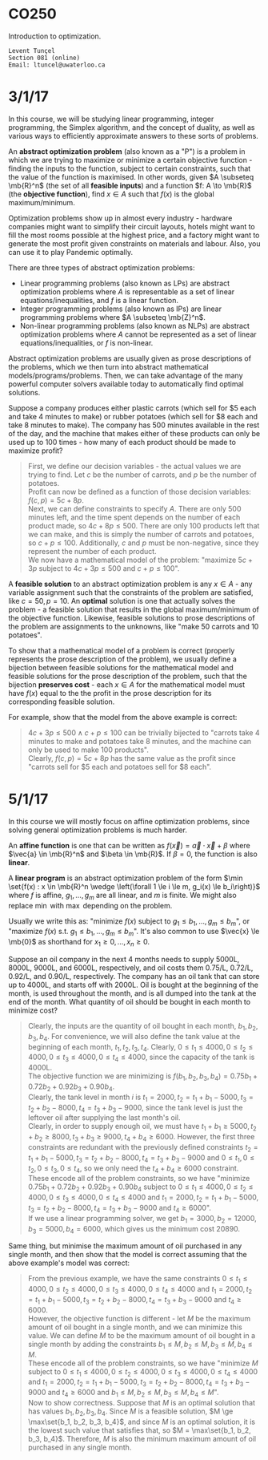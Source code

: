CO250
=====

Introduction to optimization.

    Levent Tunçel
    Section 081 (online)
    Email: ltuncel@uwaterloo.ca

# 3/1/17

In this course, we will be studying linear programming, integer programming, the Simplex algorithm, and the concept of duality, as well as various ways to efficiently approximate answers to these sorts of problems.

An **abstract optimization problem** (also known as a "P") is a problem in which we are trying to maximize or minimize a certain objective function - finding the inputs to the function, subject to certain constraints, such that the value of the function is maximised. In other words, given $A \subseteq \mb{R}^n$ (the set of all **feasible inputs**) and a function $f: A \to \mb{R}$ (the **objective function**), find $x \in A$ such that $f(x)$ is the global maximum/minimum.

Optimization problems show up in almost every industry - hardware companies might want to simplify their circuit layouts, hotels might want to fill the most rooms possible at the highest price, and a factory might want to generate the most profit given constraints on materials and labour. Also, you can use it to play Pandemic optimally.

There are three types of abstract optimization problems:

* Linear programming problems (also known as LPs) are abstract optimization problems where $A$ is representable as a set of linear equations/inequalities, and $f$ is a linear function.
* Integer programming problems (also known as IPs) are linear programming problems where $A \subseteq \mb{Z}^n$.
* Non-linear programming problems (also known as NLPs) are abstract optimization problems where $A$ cannot be represented as a set of linear equations/inequalities, or $f$ is non-linear.

Abstract optimization problems are usually given as prose descriptions of the problems, which we then turn into abstract mathematical models/programs/problems. Then, we can take advantage of the many powerful computer solvers available today to automatically find optimal solutions.

Suppose a company produces either plastic carrots (which sell for $5 each and take 4 minutes to make) or rubber potatoes (which sell for $8 each and take 8 minutes to make). The company has 500 minutes available in the rest of the day, and the machine that makes either of these products can only be used up to 100 times - how many of each product should be made to maximize profit?

> First, we define our decision variables - the actual values we are trying to find. Let $c$ be the number of carrots, and $p$ be the number of potatoes.  
> Profit can now be defined as a function of those decision variables: $f(c, p) = 5c + 8p$.  
> Next, we can define constraints to specify $A$. There are only 500 minutes left, and the time spent depends on the number of each product made, so $4c + 8p \le 500$. There are only 100 products left that we can make, and this is simply the number of carrots and potatoes, so $c + p \le 100$. Additionally, $c$ and $p$ must be non-negative, since they represent the number of each product.  
> We now have a mathematical model of the problem: "maximize $5c + 3p$ subject to $4c + 3p \le 500$ and $c + p \le 100$".  

A **feasible solution** to an abstract optimization problem is any $x \in A$ - any variable assignment such that the constraints of the problem are satisfied, like $c = 50, p = 10$. An **optimal** solution is one that actually solves the problem - a feasible solution that results in the global maximum/minimum of the objective function. Likewise, feasible solutions to prose descriptions of the problem are assignments to the unknowns, like "make 50 carrots and 10 potatoes".

To show that a mathematical model of a problem is correct (properly represents the prose description of the problem), we usually define a bijection between feasible solutions for the mathematical model and feasible solutions for the prose description of the problem, such that the bijection **preserves cost** - each $x \in A$ for the mathematical model must have $f(x)$ equal to the the profit in the prose description for its corresponding feasible solution.

For example, show that the model from the above example is correct:

> $4c + 3p \le 500 \land c + p \le 100$ can be trivially bijected to "carrots take 4 minutes to make and potatoes take 8 minutes, and the machine can only be used to make 100 products".  
> Clearly, $f(c, p) = 5c + 8p$ has the same value as the profit since "carrots sell for $5 each and potatoes sell for $8 each".

# 5/1/17

In this course we will mostly focus on affine optimization problems, since solving general optimization problems is much harder.

An **affine function** is one that can be written as $f(\vec{x}) = \vec{a} \cdot \vec{x} + \beta$ where $\vec{a} \in \mb{R}^n$ and $\beta \in \mb{R}$. If $\beta = 0$, the function is also **linear**.

A **linear program** is an abstract optimization problem of the form $\min \set{f(x) : x \in \mb{R}^n \wedge \left(\forall 1 \le i \le m, g_i(x) \le b_i\right)}$ where $f$ is affine, $g_1, \ldots, g_m$ are all linear, and $m$ is finite. We might also replace $\min$ with $\max$ depending on the problem. 

Usually we write this as: "minimize $f(x)$ subject to $g_1 \le b_1, \ldots, g_m \le b_m$", or "maximize $f(x)$ s.t. $g_1 \le b_1, \ldots, g_m \le b_m$". It's also common to use $\vec{x} \le \mb{0}$ as shorthand for $x_1 \ge 0, \ldots, x_n \ge 0$.

Suppose an oil company in the next 4 months needs to supply 5000L, 8000L, 9000L, and 6000L, respectively, and oil costs them 0.75/L, 0.72/L, 0.92/L, and 0.90/L, respectively. The company has an oil tank that can store up to 4000L, and starts off with 2000L. Oil is bought at the beginning of the month, is used throughout the month, and is all dumped into the tank at the end of the month. What quantity of oil should be bought in each month to minimize cost?

> Clearly, the inputs are the quantity of oil bought in each month, $b_1, b_2, b_3, b_4$. For convenience, we will also define the tank value at the beginning of each month, $t_1, t_2, t_3, t_4$. Clearly, $0 \le t_1 \le 4000, 0 \le t_2 \le 4000, 0 \le t_3 \le 4000, 0 \le t_4 \le 4000$, since the capacity of the tank is 4000L.  
> The objective function we are minimizing is $f(b_1, b_2, b_3, b_4) = 0.75b_1 + 0.72b_2 + 0.92b_3 + 0.90b_4$.  
> Clearly, the tank level in month $i$ is $t_1 = 2000, t_2 = t_1 + b_1 - 5000, t_3 = t_2 + b_2 - 8000, t_4 = t_3 + b_3 - 9000$, since the tank level is just the leftover oil after supplying the last month's oil.  
> Clearly, in order to supply enough oil, we must have $t_1 + b_1 \ge 5000, t_2 + b_2 \ge 8000, t_3 + b_3 \ge 9000, t_4 + b_4 \ge 6000$. However, the first three constraints are redundant with the previously defined constraints $t_2 = t_1 + b_1 - 5000, t_3 = t_2 + b_2 - 8000, t_4 = t_3 + b_3 - 9000$ and $0 \le t_1, 0 \le t_2, 0 \le t_3, 0 \le t_4$, so we only need the $t_4 + b_4 \ge 6000$ constraint.  
> These encode all of the problem constraints, so we have "minimize $0.75b_1 + 0.72b_2 + 0.92b_3 + 0.90b_4$ subject to $0 \le t_1 \le 4000, 0 \le t_2 \le 4000, 0 \le t_3 \le 4000, 0 \le t_4 \le 4000$ and $t_1 = 2000, t_2 = t_1 + b_1 - 5000, t_3 = t_2 + b_2 - 8000, t_4 = t_3 + b_3 - 9000$ and $t_4 \ge 6000$".  
> If we use a linear programming solver, we get $b_1 = 3000, b_2 = 12000, b_3 = 5000, b_4 = 6000$, which gives us the minimum cost 20890.  

Same thing, but minimise the maximum amount of oil purchased in any single month, and then show that the model is correct assuming that the above example's model was correct:

> From the previous example, we have the same constraints $0 \le t_1 \le 4000, 0 \le t_2 \le 4000, 0 \le t_3 \le 4000, 0 \le t_4 \le 4000$ and $t_1 = 2000, t_2 = t_1 + b_1 - 5000, t_3 = t_2 + b_2 - 8000, t_4 = t_3 + b_3 - 9000$ and $t_4 \ge 6000$.  
> However, the objective function is different - let $M$ be the maximum amount of oil bought in a single month, and we can minimize this value. We can define $M$ to be the maximum amount of oil bought in a single month by adding the constraints $b_1 \le M, b_2 \le M, b_3 \le M, b_4 \le M$.  
> These encode all of the problem constraints, so we have "minimize $M$ subject to $0 \le t_1 \le 4000, 0 \le t_2 \le 4000, 0 \le t_3 \le 4000, 0 \le t_4 \le 4000$ and $t_1 = 2000, t_2 = t_1 + b_1 - 5000, t_3 = t_2 + b_2 - 8000, t_4 = t_3 + b_3 - 9000$ and $t_4 \ge 6000$ and $b_1 \le M, b_2 \le M, b_3 \le M, b_4 \le M$".  
> Now to show correctness. Suppose that $M$ is an optimal solution that has values $b_1, b_2, b_3, b_4$. Since $M$ is a feasible solution, $M \ge \max\set{b_1, b_2, b_3, b_4}$, and since $M$ is an optimal solution, it is the lowest such value that satisfies that, so $M = \max\set{b_1, b_2, b_3, b_4}$. Therefore, $M$ is also the minimum maximum amount of oil purchased in any single month.  